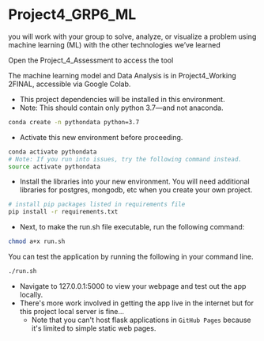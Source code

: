 # Project4_GRP6_ML
you will work with your group to solve, analyze, or visualize a problem using machine learning (ML) with the other technologies we’ve learned

Open the Project_4_Assessment to access the tool

The machine learning model and Data Analysis is in Project4_Working 2FINAL, accessible via Google Colab.

- This project dependencies will be installed in this environment.
- Note: This should contain only python 3.7—and not anaconda.
```bash
conda create -n pythondata python=3.7
```
- Activate this new environment before proceeding.
```bash
conda activate pythondata
# Note: If you run into issues, try the following command instead.
source activate pythondata
```
- Install the libraries into your new environment. You will need additional libraries for postgres, mongodb, etc when you create your own project.
```bash
# install pip packages listed in requirements file
pip install -r requirements.txt
```
- Next, to make the run.sh file executable, run the following command:
```bash
chmod a+x run.sh
```
You can test the application by running the following in your command line.
```bash
./run.sh
```
- Navigate to 127.0.0.1:5000 to view your webpage and test out the app locally.
- There's more work involved in getting the app live in the internet but for this project local server is fine...
    - Note that you can't host flask applications in `GitHub Pages` because it's limited to simple static web pages.
